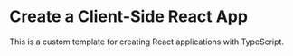 # Create a Client-Side React App

This is a custom template for creating React applications with TypeScript.
